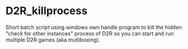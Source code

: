 # D2R_killprocess
Short batch script using windows own handle program to kill the hidden "check for other instances" process of D2R so you can start and run multiple D2R games (aka mutliboxing).
